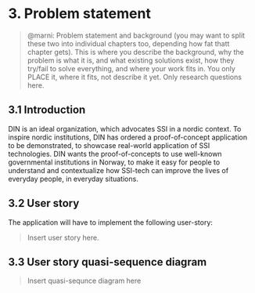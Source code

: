 # 3. Problem statement

>@marni: Problem statement and background (you may want to split these two into individual chapters too, depending how fat thatt chapter gets). This is where you describe the background, why the problem is what it is, and what existing solutions exist, how they try/fail to solve everything, and where your work fits in. You only PLACE it, where it fits, not describe it yet. Only research questions here.

## 3.1 Introduction

DIN is an ideal organization, which advocates SSI in a nordic context. To inspire nordic institutions, DIN has ordered a proof-of-concept application to be demonstrated, to showcase real-world application of SSI technologies. DIN wants the proof-of-concepts to use well-known governmental institutions in Norway, to make it easy for people to understand and contextualize how SSI-tech can improve the lives of everyday people, in everyday situations.

## 3.2 User story

The application will have to implement the following user-story:

>Insert user story here.

## 3.3 User story quasi-sequence diagram

>Insert quasi-sequnce diagram here
